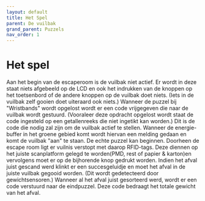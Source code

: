 ```yaml
---
layout: default
title: Het Spel
parent: De vuilbak
grand_parent: Puzzels
nav_order: 1
---
```


# Het spel

Aan het begin van de escaperoom is de vuilbak niet actief.
Er wordt in deze staat niets afgebeeld op de LCD en ook het indrukken van de knoppen op het toetsenbord of de andere knoppen op de vuilbak doet niets. (Iets in de vuilbak zelf gooien doet uiteraard ook niets.)
Wanneer de puzzel bij "Wristbands" wordt opgelost wordt er een code vrijgegeven die naar de vuilbak wordt gestuurd. (Vooraleer deze opdracht opgelost wordt staat de code ingesteld op een getallenreeks die niet ingetikt kan worden.)
Dit is de code die nodig zal zijn om de vuilbak actief te stellen.
Wanneer de energie-buffer in het groene gebied komt wordt hiervan een melding gedaan en komt de vuilbak "aan" te staan.
De echte puzzel kan beginnen.
Doorheen de escape room ligt er vuilnis verstopt met daarop RFID-tags.
Deze diennen op het juiste scanplatform gelegd te worden(PMD, rest of papier & karton)en vervolgens moet er op de bijhorende knop gedrukt worden.
Indien het afval juist gescand werd klinkt er een succesgeluidje en moet het afval in de juiste vuilbak gegooid worden. (Dit wordt gedetecteerd door gewichtsensoren.)
Wanneer al het afval juist gesorteerd werd, wordt er een code verstuurd naar de eindpuzzel.
Deze code bedraagt het totale gewicht van het afval.